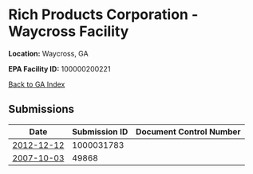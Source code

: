 # Rich Products Corporation - Waycross Facility

**Location:** Waycross, GA

**EPA Facility ID:** 100000200221

[Back to GA Index](../../index.md)

## Submissions

| Date | Submission ID | Document Control Number |
|------|--------------|-------------------------|
| [2012-12-12](submissions/1000031783.md) | 1000031783 |  |
| [2007-10-03](submissions/49868.md) | 49868 |  |
